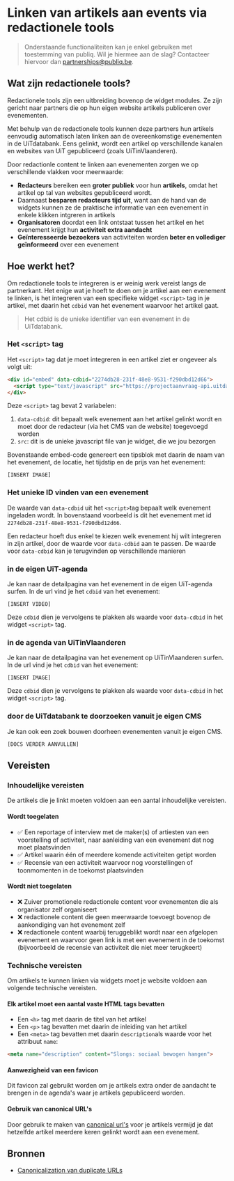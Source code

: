 # Linken van artikels aan events via redactionele tools

> Onderstaande functionaliteiten kan je enkel gebruiken met toestemming van publiq. Wil je hiermee aan de slag? Contacteer hiervoor dan <partnerships@publiq.be>.

## Wat zijn redactionele tools?

Redactionele tools zijn een uitbreiding bovenop de widget modules. Ze zijn gericht naar partners die op hun eigen website artikels publiceren over evenementen. 

Met behulp van de redactionele tools kunnen deze partners hun artikels eenvoudig automatisch laten linken aan de overeenkomstige evenementen in de UiTdatabank. Eens gelinkt, wordt een artikel op verschillende kanalen en websites van UiT gepubliceerd (zoals UiTinVlaanderen).

Door redactionle content te linken aan evenementen zorgen we op verschillende vlakken voor meerwaarde:
* **Redacteurs** bereiken een **groter publiek** voor hun **artikels**, omdat het artikel op tal van websites gepubliceerd wordt. 
* Daarnaast **besparen redacteurs tijd uit**, want aan de hand van de widgets kunnen ze de praktische informatie van een evenement in enkele klikken intgreren in artikels
* **Organisatoren** doordat een link ontstaat tussen het artikel en het evenement krijgt hun **activiteit extra aandacht**
* **Geïnteresseerde bezoekers** van activiteiten worden **beter en vollediger geïnformeerd** over een evenement

## Hoe werkt het? 

Om redactionele tools te integreren is er weinig werk vereist langs de partnerkant. Het enige wat je hoeft te doen om je artikel aan een evenement te linken, is het integreren van een specifieke widget `<script>` tag in je artikel, met daarin het `cdbid` van het evenement waarvoor het artikel gaat.

> Het cdbid is de unieke identifier van een evenement in de UiTdatabank. 

### Het `<script>` tag

Het `<script>` tag dat je moet integreren in een artikel ziet er ongeveer als volgt uit: 

```html
<div id="embed" data-cdbid="2274db28-231f-48e8-9531-f290dbd12d66">
  <script type="text/javascript" src="https://projectaanvraag-api.uitdatabank.be/widgets/layout/1234.js"></script>
</div>
```

Deze `<script>` tag bevat 2 variabelen:
1. `data-cdbid`: dit bepaalt welk evenement aan het artikel gelinkt wordt en moet door de redacteur (via het CMS van de website) toegevoegd worden 
2. `src`: dit is de unieke javascript file van je widget, die we jou bezorgen
 
Bovenstaande embed-code genereert een tipsblok met daarin de naam van het evenement, de locatie, het tijdstip en de prijs van het evenement:

`[INSERT IMAGE]`

### Het unieke ID vinden van een evenement 

De waarde van `data-cdbid` uit het `<script>`tag bepaalt welk evenement ingeladen wordt. In bovenstaand voorbeeld is dit het evenement met id `2274db28-231f-48e8-9531-f290dbd12d66`. 

Een redacteur hoeft dus enkel te kiezen welk evenement hij wilt integreren in zijn artikel, door de waarde voor `data-cdbid` aan te passen. De waarde voor `data-cdbid` kan je terugvinden op verschillende manieren

### in de eigen UiT-agenda 

Je kan naar de detailpagina van het evenement in de eigen UiT-agenda surfen. In de url vind je het `cdbid` van het evenement:

`[INSERT VIDEO]`

Deze `cdbid` dien je vervolgens te plakken als waarde voor `data-cdbid` in het widget `<script>` tag.

### in de agenda van UiTinVlaanderen

Je kan naar de detailpagina van het evenement op UiTinVlaanderen surfen. In de url vind je het `cdbid` van het evenement:

`[INSERT IMAGE]`

Deze `cdbid` dien je vervolgens te plakken als waarde voor `data-cdbid` in het widget `<script>` tag.

### door de UiTdatabank te doorzoeken vanuit je eigen CMS

Je kan ook een zoek bouwen doorheen evenementen vanuit je eigen CMS. 

`[DOCS VERDER AANVULLEN]`

## Vereisten

### Inhoudelijke vereisten 

De artikels die je linkt moeten voldoen aan een aantal inhoudelijke vereisten.

#### Wordt toegelaten
* ✅ Een reportage of interview met de maker(s) of artiesten van een voorstelling of activiteit, naar aanleiding van een evenement dat nog moet plaatsvinden
* ✅ Artikel waarin één of meerdere komende activiteiten getipt worden 
* ✅ Recensie van een activiteit waarvoor nog voorstellingen of toonmomenten in de toekomst plaatsvinden

#### Wordt niet toegelaten
* ❌ Zuiver promotionele redactionele content voor evenementen die als organisator zelf organiseert
* ❌ redactionele content die geen meerwaarde toevoegt bovenop de aankondiging van het evenement zelf
* ❌ redactionele content waarbij teruggeblikt wordt naar een afgelopen evenement en waarvoor geen link is met een evenement in de toekomst (bijvoorbeeld de recensie van activiteit die niet meer terugkeert)

### Technische vereisten

Om artikels te kunnen linken via widgets moet je website voldoen aan volgende technische vereisten.

#### Elk artikel moet een aantal vaste HTML tags bevatten

* Een `<h>` tag met daarin de titel van het artikel
* Een `<p>` tag bevatten met daarin de inleiding van het artikel
* Een `<meta>` tag bevatten met daarin `description`als waarde voor het attribuut `name`:

```html
<meta name="description" content="Slongs: sociaal bewogen hangen">
```
#### Aanwezigheid van een favicon

Dit favicon zal gebruikt worden om je artikels extra onder de aandacht te brengen in de agenda's waar je artikels gepubliceerd worden.

#### Gebruik van canonical URL's

Door gebruik te maken van [canonical url's](<https://developers.google.com/search/docs/crawling-indexing/consolidate-duplicate-urls>) voor je artikels vermijd je dat hetzelfde artikel meerdere keren gelinkt wordt aan een evenement.

## Bronnen
* [Canonicalization van duplicate URLs](<https://developers.google.com/search/docs/crawling-indexing/consolidate-duplicate-urls>)
